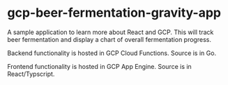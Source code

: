 # gcp-beer-fermentation-gravity-app
A sample application to learn more about React and GCP.  This will track beer fermentation and display a chart of overall fermentation progress.

Backend functionality is hosted in GCP Cloud Functions.  Source is in Go.

Frontend functionality is hosted in GCP App Engine.  Source is in React/Typscript.
